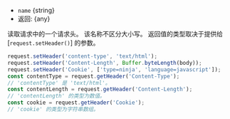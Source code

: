 <!-- YAML
added: v1.6.0
-->

* `name` {string}
* 返回: {any}

读取请求中的一个请求头。 
该名称不区分大小写。 
返回值的类型取决于提供给 [`request.setHeader()`] 的参数。

```js
request.setHeader('content-type', 'text/html');
request.setHeader('Content-Length', Buffer.byteLength(body));
request.setHeader('Cookie', ['type=ninja', 'language=javascript']);
const contentType = request.getHeader('Content-Type');
// 'contentType' 是 'text/html'。
const contentLength = request.getHeader('Content-Length');
// 'contentLength' 的类型为数值。
const cookie = request.getHeader('Cookie');
// 'cookie' 的类型为字符串数组。
```

